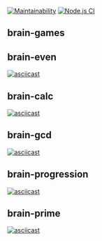 [![Maintainability](https://api.codeclimate.com/v1/badges/fc95cfd7f6dcfe02b503/maintainability)](https://codeclimate.com/github/konstantinoff/frontend-project-lvl1/maintainability)
[![Node.js CI](https://github.com/konstantinoff/frontend-project-lvl1/workflows/Node.js%20CI/badge.svg)](https://github.com/konstantinoff/frontend-project-lvl1/actions)

## brain-games

## brain-even
[![asciicast](https://asciinema.org/a/iNUTPiV4V3b5DVtWPqGlElviC.svg)](https://asciinema.org/a/iNUTPiV4V3b5DVtWPqGlElviC)
## brain-calc
[![asciicast](https://asciinema.org/a/kFn9F0UwEbb0LuZyf6XaUHOaL.svg)](https://asciinema.org/a/kFn9F0UwEbb0LuZyf6XaUHOaL)
## brain-gcd
[![asciicast](https://asciinema.org/a/LgFdFQhm6aG59WcFvz8iTnL67.svg)](https://asciinema.org/a/LgFdFQhm6aG59WcFvz8iTnL67)
## brain-progression
[![asciicast](https://asciinema.org/a/j8F7fMOY5gAiPnqCNoyNs00JV.svg)](https://asciinema.org/a/j8F7fMOY5gAiPnqCNoyNs00JV)
## brain-prime
[![asciicast](https://asciinema.org/a/iujQlkx7C1MmMs8hPNfgZOTmk.svg)](https://asciinema.org/a/iujQlkx7C1MmMs8hPNfgZOTmk)
